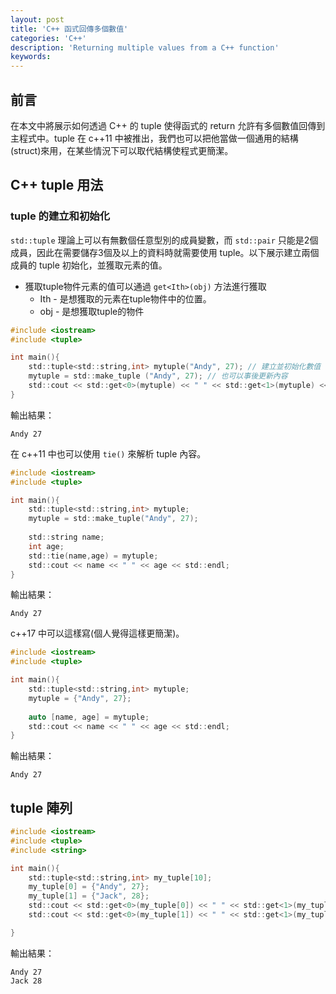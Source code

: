 ```yaml
---
layout: post
title: 'C++ 函式回傳多個數值'
categories: 'C++'
description: 'Returning multiple values from a C++ function'
keywords: 
---
```


## 前言
在本文中將展示如何透過 C++ 的 tuple 使得函式的 return 允許有多個數值回傳到主程式中。tuple 在 c++11 中被推出，我們也可以把他當做一個通用的結構(struct)來用，在某些情況下可以取代結構使程式更簡潔。

## C++ tuple 用法
### tuple 的建立和初始化
`std::tuple` 理論上可以有無數個任意型別的成員變數，而 `std::pair` 只能是2個成員，因此在需要儲存3個及以上的資料時就需要使用 tuple。以下展示建立兩個成員的 tuple 初始化，並獲取元素的值。

- 獲取tuple物件元素的值可以通過 `get<Ith>(obj)` 方法進行獲取
  - Ith - 是想獲取的元素在tuple物件中的位置。
  - obj - 是想獲取tuple的物件


```c
#include <iostream>
#include <tuple>

int main(){
    std::tuple<std::string,int> mytuple("Andy", 27); // 建立並初始化數值
    mytuple = std::make_tuple ("Andy", 27); // 也可以事後更新內容
    std::cout << std::get<0>(mytuple) << " " << std::get<1>(mytuple) << std::endl;
}
```

輸出結果：
```
Andy 27
```

在 c++11 中也可以使用 `tie()` 來解析 tuple 內容。

```c
#include <iostream>
#include <tuple>

int main(){
    std::tuple<std::string,int> mytuple;
    mytuple = std::make_tuple("Andy", 27);
    
    std::string name;
    int age;
    std::tie(name,age) = mytuple;
    std::cout << name << " " << age << std::endl;
}
```

輸出結果：
```
Andy 27
```

c++17 中可以這樣寫(個人覺得這樣更簡潔)。

```c
#include <iostream>
#include <tuple>

int main(){
    std::tuple<std::string,int> mytuple;
    mytuple = {"Andy", 27};
    
    auto [name, age] = mytuple;
    std::cout << name << " " << age << std::endl;
}
```

輸出結果：
```
Andy 27
```

## tuple 陣列


```c
#include <iostream>
#include <tuple>
#include <string>

int main(){
    std::tuple<std::string,int> my_tuple[10];
    my_tuple[0] = {"Andy", 27};
    my_tuple[1] = {"Jack", 28};
    std::cout << std::get<0>(my_tuple[0]) << " " << std::get<1>(my_tuple[0]) << std::endl;
    std::cout << std::get<0>(my_tuple[1]) << " " << std::get<1>(my_tuple[1]) << std::endl;

}
```

輸出結果：
```
Andy 27
Jack 28
```